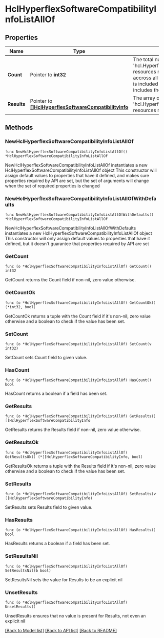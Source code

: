 # HclHyperflexSoftwareCompatibilityInfoListAllOf

## Properties

Name | Type | Description | Notes
------------ | ------------- | ------------- | -------------
**Count** | Pointer to **int32** | The total number of &#39;hcl.HyperflexSoftwareCompatibilityInfo&#39; resources matching the request, accross all pages. The &#39;Count&#39; attribute is included when the HTTP GET request includes the &#39;$inlinecount&#39; parameter. | [optional] 
**Results** | Pointer to [**[]HclHyperflexSoftwareCompatibilityInfo**](hcl.HyperflexSoftwareCompatibilityInfo.md) | The array of &#39;hcl.HyperflexSoftwareCompatibilityInfo&#39; resources matching the request. | [optional] 

## Methods

### NewHclHyperflexSoftwareCompatibilityInfoListAllOf

`func NewHclHyperflexSoftwareCompatibilityInfoListAllOf() *HclHyperflexSoftwareCompatibilityInfoListAllOf`

NewHclHyperflexSoftwareCompatibilityInfoListAllOf instantiates a new HclHyperflexSoftwareCompatibilityInfoListAllOf object
This constructor will assign default values to properties that have it defined,
and makes sure properties required by API are set, but the set of arguments
will change when the set of required properties is changed

### NewHclHyperflexSoftwareCompatibilityInfoListAllOfWithDefaults

`func NewHclHyperflexSoftwareCompatibilityInfoListAllOfWithDefaults() *HclHyperflexSoftwareCompatibilityInfoListAllOf`

NewHclHyperflexSoftwareCompatibilityInfoListAllOfWithDefaults instantiates a new HclHyperflexSoftwareCompatibilityInfoListAllOf object
This constructor will only assign default values to properties that have it defined,
but it doesn't guarantee that properties required by API are set

### GetCount

`func (o *HclHyperflexSoftwareCompatibilityInfoListAllOf) GetCount() int32`

GetCount returns the Count field if non-nil, zero value otherwise.

### GetCountOk

`func (o *HclHyperflexSoftwareCompatibilityInfoListAllOf) GetCountOk() (*int32, bool)`

GetCountOk returns a tuple with the Count field if it's non-nil, zero value otherwise
and a boolean to check if the value has been set.

### SetCount

`func (o *HclHyperflexSoftwareCompatibilityInfoListAllOf) SetCount(v int32)`

SetCount sets Count field to given value.

### HasCount

`func (o *HclHyperflexSoftwareCompatibilityInfoListAllOf) HasCount() bool`

HasCount returns a boolean if a field has been set.

### GetResults

`func (o *HclHyperflexSoftwareCompatibilityInfoListAllOf) GetResults() []HclHyperflexSoftwareCompatibilityInfo`

GetResults returns the Results field if non-nil, zero value otherwise.

### GetResultsOk

`func (o *HclHyperflexSoftwareCompatibilityInfoListAllOf) GetResultsOk() (*[]HclHyperflexSoftwareCompatibilityInfo, bool)`

GetResultsOk returns a tuple with the Results field if it's non-nil, zero value otherwise
and a boolean to check if the value has been set.

### SetResults

`func (o *HclHyperflexSoftwareCompatibilityInfoListAllOf) SetResults(v []HclHyperflexSoftwareCompatibilityInfo)`

SetResults sets Results field to given value.

### HasResults

`func (o *HclHyperflexSoftwareCompatibilityInfoListAllOf) HasResults() bool`

HasResults returns a boolean if a field has been set.

### SetResultsNil

`func (o *HclHyperflexSoftwareCompatibilityInfoListAllOf) SetResultsNil(b bool)`

 SetResultsNil sets the value for Results to be an explicit nil

### UnsetResults
`func (o *HclHyperflexSoftwareCompatibilityInfoListAllOf) UnsetResults()`

UnsetResults ensures that no value is present for Results, not even an explicit nil

[[Back to Model list]](../README.md#documentation-for-models) [[Back to API list]](../README.md#documentation-for-api-endpoints) [[Back to README]](../README.md)


